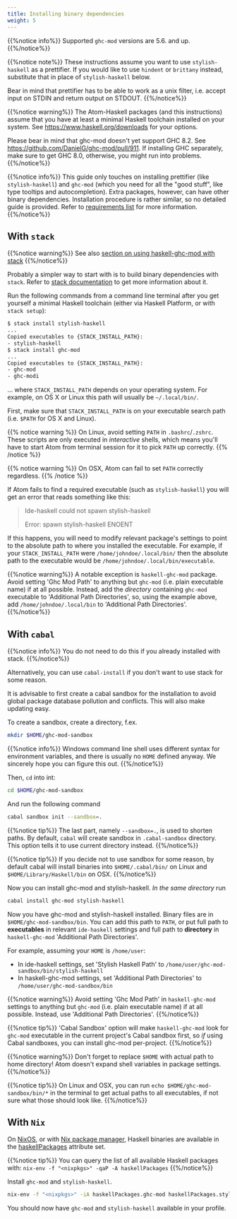 ```yaml
---
title: Installing binary dependencies
weight: 5
---
```


{{%notice info%}}
Supported `ghc-mod` versions are 5.6. and up.
{{%/notice%}}

{{%notice note%}}
These instructions assume you want to use `stylish-haskell` as a prettifier.
If you would like to use `hindent` or `brittany` instead, substitute that
in place of `stylish-haskell` below.

Bear in mind that prettifier has to be able to work as a unix filter, i.e.
accept input on STDIN and return output on STDOUT.
{{%/notice%}}

{{%notice warning%}}
The Atom-Haskell packages (and this instructions) assume that you have at least a minimal Haskell toolchain installed on your system. See <https://www.haskell.org/downloads> for your options.

Please bear in mind that ghc-mod doesn't yet support GHC 8.2. See https://github.com/DanielG/ghc-mod/pull/911. If installing GHC separately, make sure to get GHC 8.0, otherwise, you might run into problems.
{{%/notice%}}

{{%notice info%}}
This guide only touches on installing prettifier (like `stylish-haskell`) and `ghc-mod` (which you need for all the "good stuff", like type tooltips and autocompletion). Extra packages, however, can have other binary dependencies. Installation procedure is rather similar, so no detailed guide is provided. Refer to [requirements list](/overview/requirements#binary-dependencies) for more information.
{{%/notice%}}

## With `stack`

{{%notice warning%}}
See also [section on using haskell-ghc-mod with stack](/core-packages/haskell-ghc-mod#using-with-stack)
{{%/notice%}}

Probably a simpler way to start with is to build binary dependencies with
`stack`. Refer to [stack documentation](https://docs.haskellstack.org/) to get more information about it.

Run the following commands from a command line terminal after you get yourself a minimal Haskell toolchain (either via Haskell Platform, or with `stack setup`):

```bash
$ stack install stylish-haskell
...
Copied executables to {STACK_INSTALL_PATH}:
- stylish-haskell
$ stack install ghc-mod
...
Copied executables to {STACK_INSTALL_PATH}:
- ghc-mod
- ghc-modi
```

... where `STACK_INSTALL_PATH` depends on your operating system.  For example,
on OS X or Linux this path will usually be `~/.local/bin/`.

First, make sure that `STACK_INSTALL_PATH` is on your executable search path
(i.e. `$PATH` for OS X and Linux).

{{% notice warning %}}
On Linux, avoid setting `PATH` in `.bashrc`/`.zshrc`. These scripts are only executed in *interactive* shells, which means you'll have to start Atom from terminal session for it to pick `PATH` up correctly.
{{% /notice %}}

{{% notice warning %}}
On OSX, Atom can fail to set `PATH` correctly regardless.
{{% /notice %}}

If Atom fails to find a required executable (such as `stylish-haskell`) you will
get an error that reads something like this:

> Ide-haskell could not spawn stylish-haskell
>
> Error: spawn stylish-haskell ENOENT

If this happens, you will need to modify relevant package's settings to point to the absolute path to where you installed the executable.  For example,
if your `STACK_INSTALL_PATH` were `/home/johndoe/.local/bin/` then the
absolute path to the executable would be
`/home/johndoe/.local/bin/executable`.

{{%notice warning%}}
A notable exception is `haskell-ghc-mod` package. Avoid setting 'Ghc Mod Path' to anything but `ghc-mod` (i.e. plain executable name) if at all possible. Instead, add the *directory* containing `ghc-mod` executable to 'Additional Path Directories', so, using the example above, add `/home/johndoe/.local/bin` to 'Additional Path Directories'.
{{%/notice%}}

## With `cabal`

{{%notice info%}}
You do not need to do this if you already installed with stack.
{{%/notice%}}

Alternatively, you can use `cabal-install` if you don't want to use stack for some reason.

It is advisable to first create a cabal sandbox for the installation to avoid global package database pollution and conflicts. This will also make updating easy.

To create a sandbox, create a directory, f.ex.

```bash
mkdir $HOME/ghc-mod-sandbox
```

{{%notice info%}}
Windows command line shell uses different syntax for environment variables, and there is usually no `HOME` defined anyway. We sincerely hope you can figure this out.
{{%/notice%}}

Then, `cd` into int:

```bash
cd $HOME/ghc-mod-sandbox
```

And run the following command

```bash
cabal sandbox init --sandbox=.
```

{{%notice tip%}}
The last part, namely `--sandbox=.`, is used to shorten paths. By default, `cabal` will create sandbox in `.cabal-sandbox` directory. This option tells it to use current directory instead.
{{%/notice%}}

{{%notice tip%}}
If you decide not to use sandbox for some reason, by default cabal will install binaries into `$HOME/.cabal/bin/` on Linux and `$HOME/Library/Haskell/bin` on OSX.
{{%/notice%}}

Now you can install ghc-mod and stylish-haskell. *In the same directory* run

```bash
cabal install ghc-mod stylish-haskell
```

Now you have ghc-mod and stylish-haskell installed. Binary files are in `$HOME/ghc-mod-sandbox/bin`. You can add this path to `PATH`, or put full path to **executables** in relevant `ide-haskell` settings and full path to **directory** in `haskell-ghc-mod` 'Additional Path Directories'.

For example, assuming your `HOME` is `/home/user`:

* In ide-haskell settings, set 'Stylish Haskell Path' to `/home/user/ghc-mod-sandbox/bin/stylish-haskell`
* In haskell-ghc-mod settings, set 'Additional Path Directories' to `/home/user/ghc-mod-sandbox/bin`

{{%notice warning%}}
Avoid setting 'Ghc Mod Path' in `haskell-ghc-mod` settings to anything but `ghc-mod` (i.e. plain executable name) if at all possible. Instead, use 'Additional Path Directories'.
{{%/notice%}}

{{%notice tip%}}
'Cabal Sandbox' option will make `haskell-ghc-mod` look for `ghc-mod` executable in the current project's Cabal sandbox first, so *if* using Cabal sandboxes, you can install ghc-mod per-project.
{{%/notice%}}

{{%notice warning%}}
Don't forget to replace `$HOME` with actual path to home directory! Atom doesn't expand shell variables in package settings.
{{%/notice%}}

{{%notice tip%}}
On Linux and OSX, you can run
`echo $HOME/ghc-mod-sandbox/bin/*`
in the terminal to get actual paths to all executables, if not sure what those should look like.
{{%/notice%}}

## With `Nix`

On [NixOS](https://nixos.org/), or with [Nix package manager](https://nixos.org/nix/manual/), Haskell binaries are available in the
[haskellPackages](https://nixos.org/nixpkgs/manual/#users-guide-to-the-haskell-infrastructure)
attribute set.

{{%notice tip%}}
You can query the list of all available Haskell packages with:
`nix-env -f "<nixpkgs>" -qaP -A haskellPackages`
{{%/notice%}}

Install `ghc-mod` and `stylish-haskell`.

```bash
nix-env -f "<nixpkgs>" -iA haskellPackages.ghc-mod haskellPackages.stylish-haskell
```

You should now have `ghc-mod` and `stylish-haskell` available in your profile.
